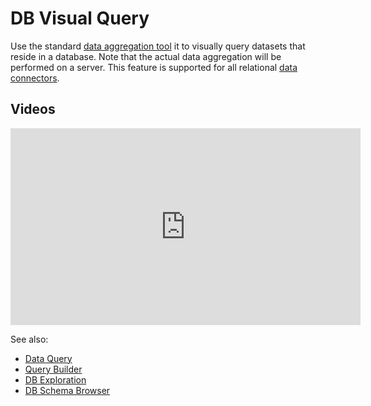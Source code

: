 <!-- TITLE: DB Visual Query -->
<!-- SUBTITLE: -->

# DB Visual Query

Use the standard [data aggregation tool](../transform/aggregate-rows.md) it to visually query 
datasets that reside in a database. Note that the actual data aggregation will be performed
on a server. This feature is supported for all relational [data connectors](data-connection.md).

## Videos

<iframe width="560" height="315" src="https://www.youtube.com/embed/YJmSvh3_uCM?start=299" frameborder="0" allow="accelerometer; autoplay; clipboard-write; encrypted-media; gyroscope; picture-in-picture" allowfullscreen></iframe>

See also:

  * [Data Query](data-query.md)
  * [Query Builder](query-builder.md)
  * [DB Exploration](db-exploration.md)
  * [DB Schema Browser](db-exploration.md#schema-browser)
